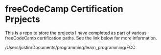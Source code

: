 # freeCodeCamp Certification Prpjects

This is a repo to store the projects I have completed as part of various freeCodeCamp certification paths. See the link below for more information.

/Users/justin/Documents/programming/learn_programming/FCC
